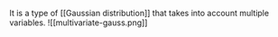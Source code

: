 It is a type of [[Gaussian distribution]] that takes into account multiple variables.
![[multivariate-gauss.png]]